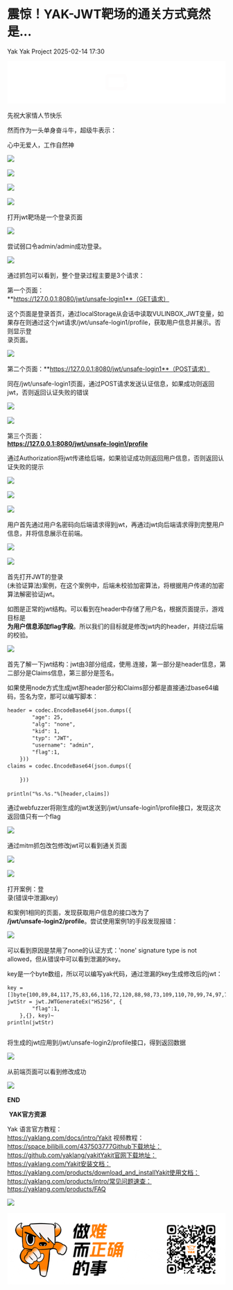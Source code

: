 #  震惊！YAK-JWT靶场的通关方式竟然是...   
Yak  Yak Project   2025-02-14 17:30  
  
![](wechat2md-57d4b38fb5fac67b077017855ed50c43.gif)  
  
先祝大家情人节快乐  
  
然而作为一头单身奋斗牛，超级牛表示：  
  
心中无爱人，工作自然神  
  
![](wechat2md-22ac12aa7dede6743620818f9571d487.gif)  
  
![](wechat2md-148bc7946a6236b7f129b680fb88560c.webp)  
  
![](wechat2md-6c696d703d37b7922f56f83179072912.png)  
  
![](wechat2md-b2b327b40fd22cfa3030b112c1454b84.png)  
  
打开jwt靶场是一个登录页面  
  
![](wechat2md-49758cb6ed01a598db63db5cffa634bd.png)  
  
尝试弱口令admin/admin成功登录。  
  
![](wechat2md-c2fc8f7110c8827e9aad8bb6191230b1.png)  
  
通过抓包可以看到，整个登录过程主要是3个请求：  
  
第一个页面：  
**https://127.0.0.1:8080/jwt/unsafe-login1**（GET请求）  
  
这个页面是登录首页，通过localStorage从会话中读取VULINBOX_JWT变量，如果存在则通过这个jwt请求/jwt/unsafe-login1/profile，获取用户信息并展示。否则显示登  
录页面。  
  
![](wechat2md-7244bb965618bbe1db99240d3d2e678c.png)  
  
第二个页面：**https://127.0.0.1:8080/jwt/unsafe-login1**（POST请求）  
  
同在/jwt/unsafe-login1页面，通过POST请求发送认证信息，如果成功则返回jwt，否则返回认证失败的错误  
  
![](wechat2md-b30612056eab0cc25f94ae51c49eee85.png)  
  
![](wechat2md-0e02f6c6074b34cda99c7dd814fb18bf.png)  
  
第三个页面：  
**https://127.0.0.1:8080/jwt/unsafe-login1/profile**  
  
通过Authorization将jwt传递给后端，如果验证成功则返回用户信息，否则返回认证失败的提示  
  
![](wechat2md-815dbc1b80152fce4551e78be09f111e.png)  
  
![](wechat2md-27c6cd6ef7635e4219ac66e73ebfc64e.png)  
  
![](wechat2md-3accf232fbd32aff2d7cfd7d740196cd.png)  
  
用户首先通过用户名密码向后端请求得到jwt，再通过jwt向后端请求得到完整用户信息，并将信息展示在前端。  
  
![](wechat2md-b90f2c3c0de69540c95394c5ba8beffc.png)  
  
![](wechat2md-2d1055f4bda6fa1f93c1482548baa192.png)  
  
首先打开JWT的登录  
(未验证算法)案例，在这个案例中，后端未校验加密算法，将根据用户传递的加密算法解密验证jwt。  
  
如图是正常的jwt结构。可以看到在header中存储了用户名，根据页面提示，游戏目标是  
**为用户信息添加flag字段**。所以我们的目标就是修改jwt内的header，并绕过后端的校验。  
  
![](wechat2md-63521bcd51caa44b63d7a4284b025ced.png)  
  
首先了解一下jwt结构：jwt由3部分组成，使用.连接，第一部分是header信息，第二部分是Claims信息，第三部分是签名。  
  
如果使用node方式生成jwt那header部分和Claims部分都是直接通过base64编码，签名为空，那可以编写脚本：  
```
header = codec.EncodeBase64(json.dumps({
        "age": 25,
        "alg": "none",
        "kid": 1,
        "typ": "JWT",
        "username": "admin",
        "flag":1,
    }))
claims = codec.EncodeBase64(json.dumps({

    }))

println("%s.%s."%[header,claims])

```  
  
通过webfuzzer将刚生成的jwt发送到/jwt/unsafe-login1/profile接口，发现这次返回值只有一个flag  
  
![](wechat2md-9d7f04ef9534696df92fa7297b6ff663.png)  
  
通过mitm抓包改包修改jwt可以看到通关页面  
  
![](wechat2md-d5d254364fe911486f4952ac3de47160.png)  
  
![](wechat2md-bc1ac79ac44a6e1da07b6f0a5857ac52.png)  
  
打开案例：登  
录(错误中泄漏key)  
  
和案例1相同的页面，发现获取用户信息的接口改为了  
**/jwt/unsafe-login2/profile**。尝试使用案例1的手段发现报错：  
  
![](wechat2md-2d40b02a0c758764762eb60ab8ae40b8.png)  
  
可以看到原因是禁用了none的认证方式：'none' signature type is not allowed，但从错误中可以看到泄漏的key。  
  
key是一个byte数组，所以可以编写yak代码，通过泄漏的key生成修改后的jwt：  
```
key = []byte{100,89,84,117,75,83,66,116,72,120,88,98,73,109,110,70,99,74,97,75}
jwtStr = jwt.JWTGenerateEx("HS256", {
        "flag":1,
    },{}, key)~
println(jwtStr)
```  
```

```  
  
将生成的jwt应用到/jwt/unsafe-login2/profile接口，得到返回数据  
  
![](wechat2md-205f1f90aa43b2d58cccf66d015d0ac4.png)  
  
从前端页面可以看到修改成功  
  
![](wechat2md-d5d254364fe911486f4952ac3de47160.png)  
  
  
**END**  
  
  
 **YAK官方资源**  
  
  
Yak 语言官方教程：  
https://yaklang.com/docs/intro/Yakit 视频教程：  
https://space.bilibili.com/437503777Github下载地址：  
https://github.com/yaklang/yakitYakit官网下载地址：  
https://yaklang.com/Yakit安装文档：  
https://yaklang.com/products/download_and_installYakit使用文档：  
https://yaklang.com/products/intro/常见问题速查：  
https://yaklang.com/products/FAQ  
  
![](wechat2md-382b711760574d429c6c8742ecfc1d9b.png)  
  
![](wechat2md-304b45488320344b4c7cdbd5759ee4e8.gif)  
  
  
